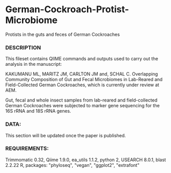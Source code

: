 # German-Cockroach-Protist-Microbiome
Protists in the guts and feces of German Cockroaches

### DESCRIPTION

This fileset contains QIIME commands and outputs used to carry out the analysis in the manuscript:

KAKUMANU ML, MARITZ JM, CARLTON JM and, SCHAL C. Overlapping Community Composition of Gut and Fecal Microbiomes in Lab-Reared and Field-Collected German Cockroaches, which is currently under review at AEM.

Gut, fecal and whole insect samples from lab-reared and field-collected German Cockroaches were subjected to marker gene sequencing for the 16S rRNA and 18S rRNA genes.

### DATA:

This section will be updated once the paper is published.

### REQUIREMENTS:

Trimmomatic 0.32, Qiime 1.9.0, ea_utils 1.1.2, python 2, USEARCH 8.0.1, blast 2.2.22
R, packages: "phyloseq", "vegan", "ggplot2", "extrafont"

